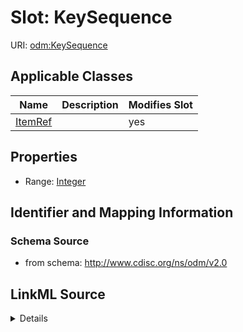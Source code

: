 # Slot: KeySequence

URI: [odm:KeySequence](http://www.cdisc.org/ns/odm/v2.0/KeySequence)



<!-- no inheritance hierarchy -->




## Applicable Classes

| Name | Description | Modifies Slot |
| --- | --- | --- |
[ItemRef](ItemRef.md) |  |  yes  |







## Properties

* Range: [Integer](Integer.md)





## Identifier and Mapping Information







### Schema Source


* from schema: http://www.cdisc.org/ns/odm/v2.0




## LinkML Source

<details>
```yaml
name: KeySequence
from_schema: http://www.cdisc.org/ns/odm/v2.0
rank: 1000
alias: KeySequence
domain_of:
- ItemRef
range: integer

```
</details>
